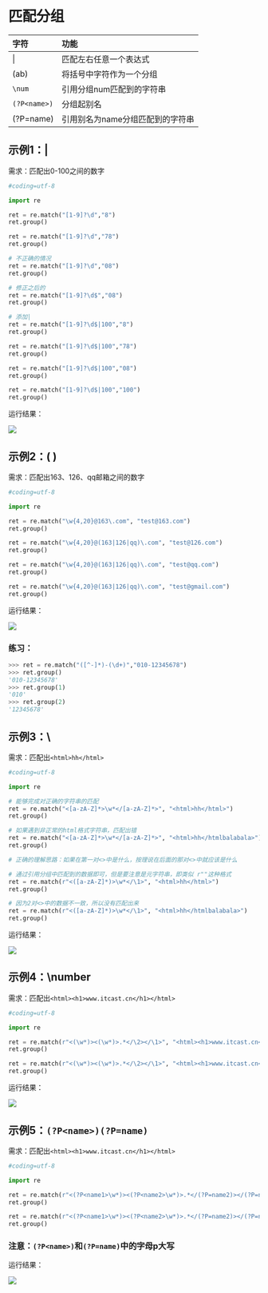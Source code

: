 # 匹配分组

| 字符 | 功能 |
| :--- | :--- |
| \| | 匹配左右任意一个表达式 |
| \(ab\) | 将括号中字符作为一个分组 |
| `\num` | 引用分组num匹配到的字符串 |
| `(?P<name>)` | 分组起别名 |
| \(?P=name\) | 引用别名为name分组匹配到的字符串 |

## 示例1：\|

需求：匹配出0-100之间的数字

```py
#coding=utf-8

import re

ret = re.match("[1-9]?\d","8")
ret.group()

ret = re.match("[1-9]?\d","78")
ret.group()

# 不正确的情况
ret = re.match("[1-9]?\d","08")
ret.group()

# 修正之后的
ret = re.match("[1-9]?\d$","08")
ret.group()

# 添加|
ret = re.match("[1-9]?\d$|100","8")
ret.group()

ret = re.match("[1-9]?\d$|100","78")
ret.group()

ret = re.match("[1-9]?\d$|100","08")
ret.group()

ret = re.match("[1-9]?\d$|100","100")
ret.group()
```

运行结果：

![](/正则表达式/02-就业班-04-8.png)

## 示例2：\( \)

需求：匹配出163、126、qq邮箱之间的数字

```py
#coding=utf-8

import re

ret = re.match("\w{4,20}@163\.com", "test@163.com")
ret.group()

ret = re.match("\w{4,20}@(163|126|qq)\.com", "test@126.com")
ret.group()

ret = re.match("\w{4,20}@(163|126|qq)\.com", "test@qq.com")
ret.group()

ret = re.match("\w{4,20}@(163|126|qq)\.com", "test@gmail.com")
ret.group()
```

运行结果：

![](/正则表达式/Snip20160906_141.png)

### 练习：

```py
>>> ret = re.match("([^-]*)-(\d+)","010-12345678")
>>> ret.group()
'010-12345678'
>>> ret.group(1)
'010'
>>> ret.group(2)
'12345678'
```

## 示例3：\

需求：匹配出`<html>hh</html>`

```py
#coding=utf-8

import re

# 能够完成对正确的字符串的匹配
ret = re.match("<[a-zA-Z]*>\w*</[a-zA-Z]*>", "<html>hh</html>")
ret.group()

# 如果遇到非正常的html格式字符串，匹配出错
ret = re.match("<[a-zA-Z]*>\w*</[a-zA-Z]*>", "<html>hh</htmlbalabala>")
ret.group()

# 正确的理解思路：如果在第一对<>中是什么，按理说在后面的那对<>中就应该是什么

# 通过引用分组中匹配到的数据即可，但是要注意是元字符串，即类似 r""这种格式
ret = re.match(r"<([a-zA-Z]*)>\w*</\1>", "<html>hh</html>")
ret.group()

# 因为2对<>中的数据不一致，所以没有匹配出来
ret = re.match(r"<([a-zA-Z]*)>\w*</\1>", "<html>hh</htmlbalabala>")
ret.group()
```

运行结果：

![](/正则表达式/02-就业班-04-10.png)

## 示例4：\number

需求：匹配出`<html><h1>www.itcast.cn</h1></html>`

```py
#coding=utf-8

import re

ret = re.match(r"<(\w*)><(\w*)>.*</\2></\1>", "<html><h1>www.itcast.cn</h1></html>")
ret.group()

ret = re.match(r"<(\w*)><(\w*)>.*</\2></\1>", "<html><h1>www.itcast.cn</h2></html>")
ret.group()
```

运行结果：

![](/正则表达式/02-就业班-04-11.png)

## 示例5：`(?P<name>)(?P=name)`

需求：匹配出`<html><h1>www.itcast.cn</h1></html>`

```py
#coding=utf-8

import re

ret = re.match(r"<(?P<name1>\w*)><(?P<name2>\w*)>.*</(?P=name2)></(?P=name1)>", "<html><h1>www.itcast.cn</h1></html>")
ret.group()

ret = re.match(r"<(?P<name1>\w*)><(?P<name2>\w*)>.*</(?P=name2)></(?P=name1)>", "<html><h1>www.itcast.cn</h2></html>")
ret.group()
```

### 注意：`(?P<name>)`和`(?P=name)`中的字母p大写

运行结果：

![](/正则表达式/Snip20160907_165.png)

